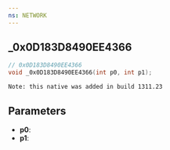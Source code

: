 ```yaml
---
ns: NETWORK
---
```

## _0x0D183D8490EE4366

```c
// 0x0D183D8490EE4366
void _0x0D183D8490EE4366(int p0, int p1);
```

```
Note: this native was added in build 1311.23
```

## Parameters
* **p0**:
* **p1**:
